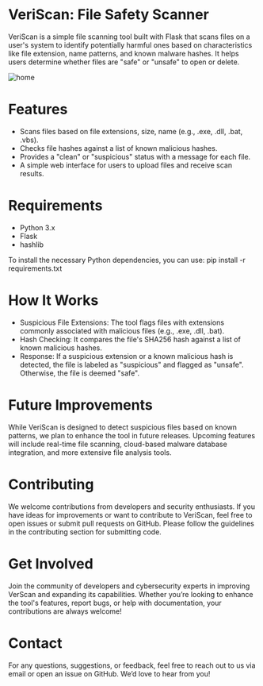 # VeriScan: File Safety Scanner
VeriScan is a simple file scanning tool built with Flask that scans files on a user's system to identify potentially harmful ones based on characteristics like file extension, name patterns, and known malware hashes. It helps users determine whether files are "safe" or "unsafe" to open or delete.

![home](https://github.com/user-attachments/assets/cf3f23aa-641a-4eb0-89cb-94e80bd48858)

# Features
- Scans files based on file extensions, size, name (e.g., .exe, .dll, .bat, .vbs).
- Checks file hashes against a list of known malicious hashes.
- Provides a "clean" or "suspicious" status with a message for each file.
- A simple web interface for users to upload files and receive scan results.

# Requirements
- Python 3.x
- Flask
- hashlib

To install the necessary Python dependencies, you can use:
pip install -r requirements.txt

# How It Works
- Suspicious File Extensions: The tool flags files with extensions commonly associated with malicious files (e.g., .exe, .dll, .bat).
- Hash Checking: It compares the file's SHA256 hash against a list of known malicious hashes.
- Response: If a suspicious extension or a known malicious hash is detected, the file is labeled as "suspicious" and flagged as "unsafe". Otherwise, the file is deemed "safe".

# Future Improvements
While VeriScan is designed to detect suspicious files based on known patterns, we plan to enhance the tool in future releases. Upcoming features will include real-time file scanning, cloud-based malware database integration, and more extensive file analysis tools.

# Contributing
We welcome contributions from developers and security enthusiasts. If you have ideas for improvements or want to contribute to VeriScan, feel free to open issues or submit pull requests on GitHub. Please follow the guidelines in the contributing section for submitting code.

# Get Involved
Join the community of developers and cybersecurity experts in improving VerScan and expanding its capabilities. Whether you’re looking to enhance the tool's features, report bugs, or help with documentation, your contributions are always welcome!

# Contact
For any questions, suggestions, or feedback, feel free to reach out to us via email or open an issue on GitHub. We’d love to hear from you!
